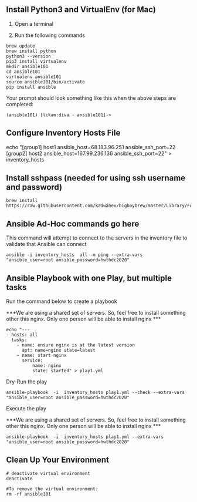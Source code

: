 ## Install Python3 and VirtualEnv (for Mac)

1. Open a terminal 

2. Run the following commands

```
brew update
brew install python
python3 --version
pip3 install virtualenv 
mkdir ansible101
cd ansible101
virtualenv ansible101
source ansible101/bin/activate
pip install ansible
```
Your prompt should look something like this when the above steps are completed:

```
(ansible101) [lckam:diva - ansible101]->
```

## Configure Inventory Hosts File
echo "[group1]
host1 ansible_host=68.183.96.251 ansible_ssh_port=22
[group2]
host2 ansible_host=167.99.236.136 ansible_ssh_port=22" > inventory_hosts

## Install sshpass (needed for using ssh username and password)
```
brew install https://raw.githubusercontent.com/kadwanev/bigboybrew/master/Library/Formula/sshpass.rb
```


## Ansible Ad-Hoc commands go here

This command will attempt to connect to the servers in the inventory file to validate that Ansible can connect

```
ansible -i inventory_hosts  all -m ping --extra-vars "ansible_user=root ansible_password=hwthdc2020"
```

## Ansible Playbook with one Play, but multiple tasks

Run the command below to create a playbook

***We are using a shared set of servers.  So, feel free to install something other this nginx.  Only one person will be able to install nginx ***

```
echo "---
- hosts: all
  tasks:
    - name: ensure nginx is at the latest version
      apt: name=nginx state=latest
    - name: start nginx
      service:
          name: nginx
          state: started" > play1.yml
```

Dry-Run the play

```
ansible-playbook  -i  inventory_hosts play1.yml --check --extra-vars "ansible_user=root ansible_password=hwthdc2020"
```

Execute the play

***We are using a shared set of servers.  So, feel free to install something other this nginx.  Only one person will be able to install nginx ***

```
ansible-playbook  -i  inventory_hosts play1.yml --extra-vars "ansible_user=root ansible_password=hwthdc2020"
```


## Clean Up Your Environment
```
# deactivate virtual environment 
deactivate
 
#To remove the virtual environment:   
rm -rf ansible101
